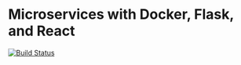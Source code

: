 # Microservices with Docker, Flask, and React

[![Build Status](https://travis-ci.org/sangtb92/ciand.svg?branch=master)](https://travis-ci.org/sangtb92/ciand)
